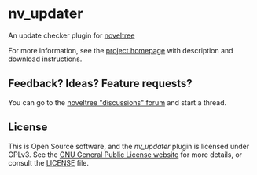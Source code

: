 # nv_updater

An update checker plugin for [noveltree](https://peter88213.github.io/noveltree)

For more information, see the [project homepage](https://peter88213.github.io/nv_updater) with description and download instructions.

## Feedback? Ideas? Feature requests?

You can go to the [noveltree "discussions" forum](https://github.com/peter88213/noveltree/discussions) and start a thread.

## License

This is Open Source software, and the *nv_updater* plugin is licensed under GPLv3. See the
[GNU General Public License website](https://www.gnu.org/licenses/gpl-3.0.en.html) for more
details, or consult the [LICENSE](https://github.com/peter88213/nv_updater/blob/main/LICENSE) file.
